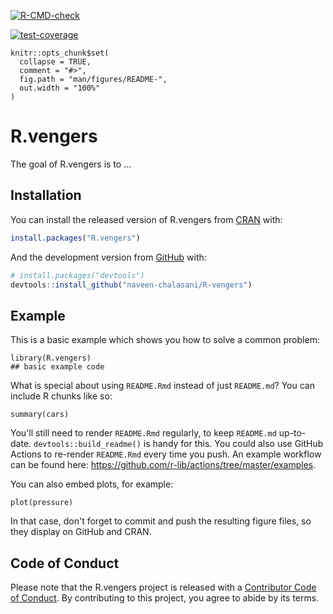<!-- badges: start -->
[![R-CMD-check](https://github.com/naveen-chalasani/R.vengers/workflows/R-CMD-check/badge.svg)](https://github.com/naveen-chalasani/R.vengers/actions)
<!-- badges: end -->

<!-- badges: start -->
[![test-coverage](https://github.com/naveen-chalasani/R.vengers/workflows/test-coverage/badge.svg)](https://github.com/naveen-chalasani/R.vengers/actions)
<!-- badges: end -->


<!-- README.md is generated from README.Rmd. Please edit that file -->

```{r, include = FALSE}
knitr::opts_chunk$set(
  collapse = TRUE,
  comment = "#>",
  fig.path = "man/figures/README-",
  out.width = "100%"
)
```

# R.vengers

<!-- badges: start -->
<!-- badges: end -->

The goal of R.vengers is to ...

## Installation

You can install the released version of R.vengers from [CRAN](https://CRAN.R-project.org) with:

``` r
install.packages("R.vengers")
```

And the development version from [GitHub](https://github.com/) with:

``` r
# install.packages("devtools")
devtools::install_github("naveen-chalasani/R-vengers")
```
## Example

This is a basic example which shows you how to solve a common problem:

```{r example}
library(R.vengers)
## basic example code
```

What is special about using `README.Rmd` instead of just `README.md`? You can include R chunks like so:

```{r cars}
summary(cars)
```

You'll still need to render `README.Rmd` regularly, to keep `README.md` up-to-date. `devtools::build_readme()` is handy for this. You could also use GitHub Actions to re-render `README.Rmd` every time you push. An example workflow can be found here: <https://github.com/r-lib/actions/tree/master/examples>.

You can also embed plots, for example:

```{r pressure, echo = FALSE}
plot(pressure)
```

In that case, don't forget to commit and push the resulting figure files, so they display on GitHub and CRAN.

## Code of Conduct

Please note that the R.vengers project is released with a [Contributor Code of Conduct](https://contributor-covenant.org/version/2/0/CODE_OF_CONDUCT.html). By contributing to this project, you agree to abide by its terms.
